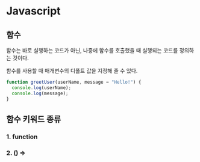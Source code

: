 # Javascript

## 함수
함수는 바로 실행하는 코드가 아닌, 나중에 함수를 호출했을 때 실행되는 코드를 정의하는 것이다.

함수를 사용할 때 매개변수의 디폴트 값을 지정해 줄 수 있다.

``` javascript
function greetUser(userName, message = "Hello!") {
  console.log(userName);
  console.log(message);
}
```

## 함수 키워드 종류
### 1. function
### 2. () => 
